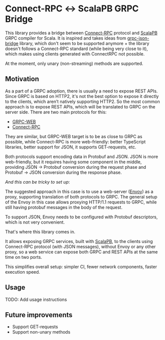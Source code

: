 # Connect-RPC ↔ ScalaPB GRPC Bridge

This library provides a bridge between [Connect-RPC](https://connectrpc.com/docs/protocol) protocol and
[ScalaPB](https://scalapb.github.io) GRPC compiler for Scala.
It is inspired and takes ideas from [grpc-json-bridge](https://github.com/avast/grpc-json-bridge) library, which don't
seem to be supported anymore + the library doesn't follows a Connect-RPC standard (while being very close to it),
which makes using clients generated with ConnectRPC not possible.

At the moment, only unary (non-streaming) methods are supported.

## Motivation

As a part of a GRPC adoption, there is usually a need to expose REST APIs.
Since GRPC is based on HTTP2, it's not the best option to expose it directly to the clients, which aren’t
natively supporting HTTP2.
So the most common approach is to expose REST APIs, which will be translated to GRPC on the server side.
There are two main protocols for this:

* [GRPC-WEB](https://github.com/grpc/grpc-web)
* [Connect-RPC](https://connectrpc.com/docs/introduction)

They are similar, but GRPC-WEB target is to be as close to GRPC as possible, while Connect-RPC is more
web-friendly: better TypeScript libraries, better support for JSON, it supports GET-requests, etc.

Both protocols support encoding data in Protobuf and JSON.
JSON is more web-friendly, but it requires having some component in the middle, providing JSON → Protobuf
conversion during the request phase and Protobuf → JSON conversion during the response phase.

*And this can be tricky to set up*:

The suggested approach in this case is to use a web-server ([Envoy](https://scalapb.github.io)) as a proxy,
supporting translation of both protocols to GRPC.
The general setup of the Envoy in this case allows proxying HTTP/1.1 requests to GRPC, while still having protobuf
messages in the body of the request.

To support JSON, Envoy needs to be configured with Protobuf descriptors, which is not very convenient.

That's where this library comes in.

It allows exposing GRPC services, built with [ScalaPB](https://scalapb.github.io), to the clients
using Connect-RPC protocol (with JSON messages), without Envoy or any other proxy, so a web service can expose
both GRPC and REST APIs at the same time on two ports.

This simplifies overall setup: simpler CI, fewer network components, faster execution speed.

## Usage

TODO: Add usage instructions

## Future improvements

* Support GET-requests
* Support non-unary methods